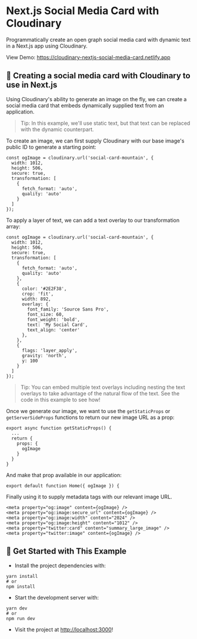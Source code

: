 # Next.js Social Media Card with Cloudinary

Programmatically create an open graph social media card with dynamic text in a Next.js app using Cloudinary.

View Demo: <https://cloudinary-nextjs-social-media-card.netlify.app>

## 🧰 Creating a social media card with Cloudinary to use in Next.js

Using Cloudinary's ability to generate an image on the fly, we can create a social media card that embeds dynamically supplied text from an application.

> Tip: In this example, we'll use static text, but that text can be replaced with the dynamic counterpart.

To create an image, we can first supply Cloudinary with our base image's public ID to generate a starting point:
```
const ogImage = cloudinary.url('social-card-mountain', {
  width: 1012,
  height: 506,
  secure: true,
  transformation: [
    {
      fetch_format: 'auto',
      quality: 'auto'
    }
  ]
});
```

To apply a layer of text, we can add a text overlay to our transformation array:

```
const ogImage = cloudinary.url('social-card-mountain', {
  width: 1012,
  height: 506,
  secure: true,
  transformation: [
    {
      fetch_format: 'auto',
      quality: 'auto'
    },
    {
      color: '#2E2F38',
      crop: 'fit',
      width: 892,
      overlay: {
        font_family: 'Source Sans Pro',
        font_size: 60,
        font_weight: 'bold',
        text: 'My Social Card',
        text_align: 'center'
      },
    },
    {
      flags: 'layer_apply',
      gravity: 'north',
      y: 100
    }
  ]
});
```

> Tip: You can embed multiple text overlays including nesting the text overlays to take advantage of the natural flow of the text. See the code in this example to see how!

Once we generate our image, we want to use the `getStaticProps` or `getServerSideProps` functions to return our new image URL as a prop:

```
export async function getStaticProps() {
  ...
  return {
    props: {
      ogImage
    }
  }
}
```

And make that prop available in our application:

```
export default function Home({ ogImage }) {
```

Finally using it to supply metadata tags with our relevant image URL.

```
<meta property="og:image" content={ogImage} />
<meta property="og:image:secure_url" content={ogImage} />
<meta property="og:image:width" content="2024" />
<meta property="og:image:height" content="1012" />
<meta property="twitter:card" content="summary_large_image" />
<meta property="twitter:image" content={ogImage} />
```

## 🚀 Get Started with This Example

* Install the project dependencies with:

```
yarn install
# or
npm install
```

* Start the development server with:

```
yarn dev
# or
npm run dev
```

* Visit the project at <http://localhost:3000>!
